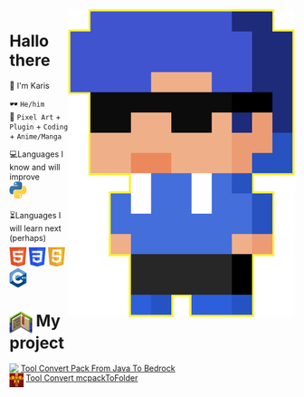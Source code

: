 <img src="img/hg_pixel.png" align="right" width="400px">

# Hallo there
💬 I'm Karis 

🕶️ `He/him`<br>
💙 `Pixel Art` + `Plugin` + `Coding` + `Anime/Manga`

<div>
  💻Languages I know and will improve<br>
  <img src="img/python.png" width="30px">
</div>
<br>
<div>
  ⏳Languages I will learn next (perhaps)<br>
  <img src="img/html.png" width="30px">
  <img src="img/css.png" width="30px">
  <img src="img/js.png" width="30px">
  <img src="img/cpp.png" width="30px">
</div>

# <img src="img/project.png" align="top" width="40px"> My project
<img src="https://raw.githubusercontent.com/HgVN23/HgVN23.github.io/main/assets/media/logo/logo_wiki.png" align="top" width="25px"> [Tool Convert Pack From Java To Bedrock](https://github.com/Karis-tlg/Bedrock-Support)<br>
<img src="https://raw.githubusercontent.com/HgVN23/friendGift/main/assets/media/icon/friend_gift.png" align="top" width="25px"> [Tool Convert mcpackToFolder](https://github.com/Karis-tlg/mcpackToFolder)

